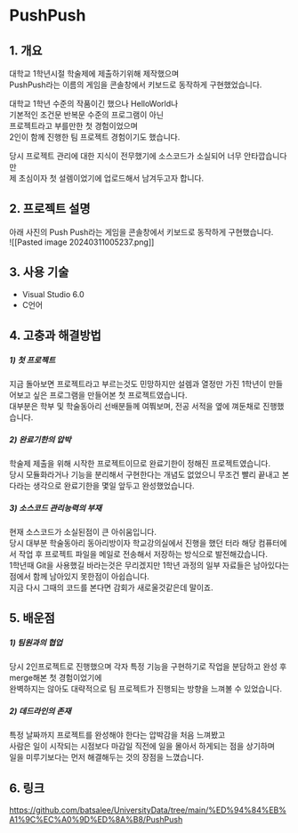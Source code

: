 # PushPush

## 1. 개요

대학교 1학년시절 학술제에 제출하기위해 제작했으며  
PushPush라는 이름의 게임을 콘솔창에서 키보드로 동작하게 구현했었습니다.  

대학교 1학년 수준의 작품이긴 했으나 HelloWorld나  
기본적인 조건문 반복문 수준의 프로그램이 아닌  
프로젝트라고 부를만한 첫 경험이었으며  
2인이 함께 진행한 팀 프로젝트 경험이기도 했습니다.  

당시 프로젝트 관리에 대한 지식이 전무했기에 소스코드가 소실되어 너무 안타깝습니다만  
제 초심이자 첫 설렘이었기에 업로드해서 남겨두고자 합니다.


## 2. 프로젝트 설명

아래 사진의 Push Push라는 게임을 콘솔창에서 키보드로 동작하게 구현했습니다.  
![[Pasted image 20240311005237.png]]


## 3. 사용 기술

- Visual Studio 6.0
- C언어


## 4. 고충과 해결방법

##### 1) 첫 프로젝트
지금 돌아보면 프로젝트라고 부르는것도 민망하지만 설렘과 열정만 가진 1학년이 만들어보고 싶은 프로그램을 만들어본 첫 프로젝트였습니다.  
대부분은 학부 및 학술동아리 선배분들께 여쭤보며, 전공 서적을 옆에 껴둔채로 진행했습니다.  

##### 2) 완료기한의 압박
학술제 제출을 위해 시작한 프로젝트이므로 완료기한이 정해진 프로젝트였습니다.  
당시 모듈화라거나 기능을 분리해서 구현한다는 개념도 없었으니 무조건 빨리 끝내고 본다라는 생각으로 완료기한을 몇일 앞두고 완성했었습니다.  

##### 3) 소스코드 관리능력의 부재
현재 소스코드가 소실된점이 큰 아쉬움입니다.  
당시 대부분 학술동아리 동아리방이자 학교강의실에서 진행을 했던 터라 해당 컴퓨터에서 작업 후 프로젝트 파일을 메일로 전송해서 저장하는 방식으로 발전해갔습니다.  
1학년때 Git을 사용했길 바라는것은 무리겠지만 1학년 과정의 일부 자료들은 남아있다는 점에서 함께 남아있지 못한점이 아쉽습니다.  
지금 다시 그때의 코드를 본다면 감회가 새로울것같은데 말이죠.  


## 5. 배운점

##### 1) 팀원과의 협업
당시 2인프로젝트로 진행했으며 각자 특정 기능을 구현하기로 작업을 분담하고 완성 후 merge해본 첫 경험이었기에  
완벽하지는 않아도 대략적으로 팀 프로젝트가 진행되는 방향을 느껴볼 수 있었습니다.  

##### 2) 데드라인의 존재
특정 날짜까지 프로젝트를 완성해야 한다는 압박감을 처음 느껴봤고  
사람은 일이 시작되는 시점보다 마감일 직전에 일을 몰아서 하게되는 점을 상기하며  
일을 미루기보다는 먼저 해결해두는 것의 장점을 느꼈습니다.


## 6. 링크

https://github.com/batsalee/UniversityData/tree/main/%ED%94%84%EB%A1%9C%EC%A0%9D%ED%8A%B8/PushPush